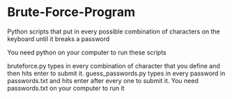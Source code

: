 # Brute-Force-Program
Python scripts that put in every possible combination of characters on the keyboard until it breaks a password

You need python on your computer to run these scripts

bruteforce.py types in every combination of character that you define and then hits enter to submit it.
guess_passwords.py types in every password in passwords.txt and hits enter after every one to submit it. You need passwords.txt on your computer to run it
